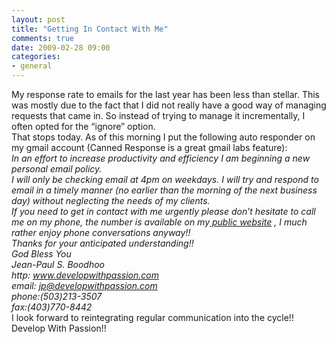 ```yaml
---
layout: post
title: "Getting In Contact With Me"
comments: true
date: 2009-02-28 09:00
categories:
- general
---
```


My response rate to emails for the last year has been less than stellar. This was mostly due to the fact that I did not really have a good way of managing requests that came in. So instead of trying to manage it incrementally, I often opted for the “ignore” option.  
That stops today. As of this morning I put the following auto responder on my gmail account (Canned Response is a great gmail labs feature):  
<em>In an effort to increase productivity and efficiency I am beginning a new personal email policy. </em>  
<em>I will only be checking email at 4pm on weekdays. I will try and respond to email in a timely manner (no earlier than the morning of the next business day) without neglecting the needs of my clients.</em>  
<em>If you need to get in contact with me urgently please don’t hesitate to call me on my phone, the number is available on my</em><a href="http://www.developwithpassion.com"><em> public website</em></a><em> , I much rather enjoy phone conversations anyway!! </em>  
<em>Thanks for your anticipated understanding!!</em>  
<em>God Bless You</em>  
<em>Jean-Paul S. Boodhoo</em>  
<em>http: </em><a href="http://www.developwithpassion.com"><em>www.developwithpassion.com</em></a>  
<em>email: </em><a href="mailto:jp@developwithpassion.com"><em>jp@developwithpassion.com</em></a>  
<em>phone:(503)213-3507      
fax:(403)770-8442</em>  
I look forward to reintegrating regular communication into the cycle!!  
Develop With Passion!!




